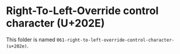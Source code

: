 # Right-To-Left-Override control character (U+202E)

This folder is named `061-right-to-left-override-control-character-(u+202e)`.
